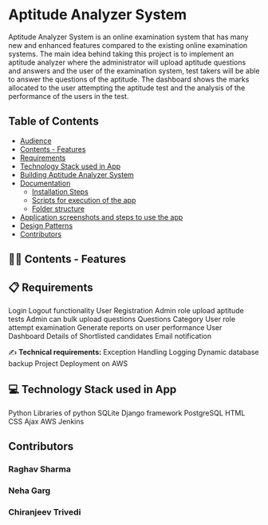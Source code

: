 # Aptitude Analyzer System
Aptitude Analyzer System is an online examination system that has many new and enhanced features compared to the existing online examination systems.
The main idea behind taking this project is to implement an aptitude analyzer where the administrator will upload aptitude questions and answers and 
the user of the examination system, test takers will be able to answer the questions of the aptitude. 
The dashboard shows the marks allocated to the user attempting the aptitude test and the analysis of the performance of the users in the test.

## Table of Contents

* [Audience](#audience)
* [Contents - Features](#contents-features)
* [Requirements](#Requirements)
* [Technology Stack used in App](#technology-stack-used-in-app)
* [Building Aptitude Analyzer System](#Aptitude-Analyzer-System)
* [Documentation](#documentation) 
  * [Installation Steps](#installation-steps) 
  * [Scripts for execution of the app](#scripts-for-execution-of-the-app) 
  * [Folder structure](#folder-structure)
* [Application screenshots and steps to use the app](#application-screenshots-and-steps-to-use-the-app)
* [Design Patterns](#design-patterns)
* [Contributors](#Contributors)

##  👨‍💻 Contents - Features

## 📋 Requirements
Login Logout functionality
User Registration
Admin role upload aptitude tests 
Admin can bulk upload questions
Questions Category
User role attempt examination
Generate reports on user performance
User Dashboard 
Details of Shortlisted candidates
Email notification

✍️ **Technical requirements:**
Exception Handling
Logging
Dynamic database backup
Project Deployment on AWS

## 💻 Technology Stack used in App
 Python
 Libraries of python 
 SQLite
 Django framework
 PostgreSQL
 HTML
 CSS 
 Ajax
 AWS
 Jenkins
 
## Contributors
### Raghav Sharma 
### Neha Garg 
### Chiranjeev Trivedi 
